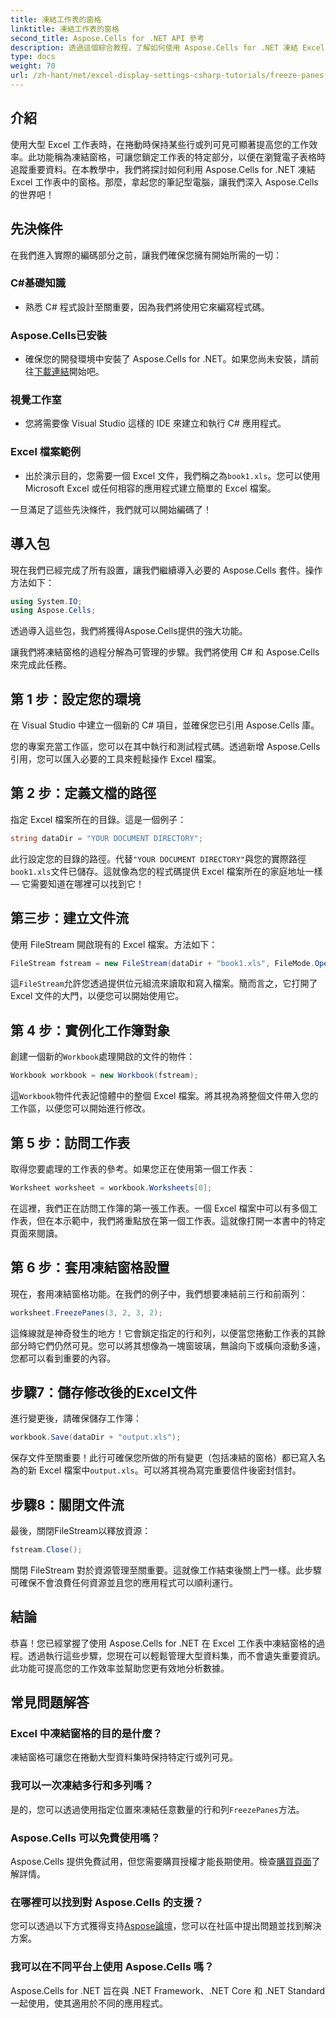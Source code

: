 ```yaml
---
title: 凍結工作表的窗格
linktitle: 凍結工作表的窗格
second_title: Aspose.Cells for .NET API 參考
description: 透過這個綜合教程，了解如何使用 Aspose.Cells for .NET 凍結 Excel 中的窗格，其中包含逐步說明和基本技巧。
type: docs
weight: 70
url: /zh-hant/net/excel-display-settings-csharp-tutorials/freeze-panes-of-worksheet/
---
```

## 介紹

使用大型 Excel 工作表時，在捲動時保持某些行或列可見可顯著提高您的工作效率。此功能稱為凍結窗格，可讓您鎖定工作表的特定部分，以便在瀏覽電子表格時追蹤重要資料。在本教學中，我們將探討如何利用 Aspose.Cells for .NET 凍結 Excel 工作表中的窗格。那麼，拿起您的筆記型電腦，讓我們深入 Aspose.Cells 的世界吧！

## 先決條件

在我們進入實際的編碼部分之前，讓我們確保您擁有開始所需的一切：

### C#基礎知識
- 熟悉 C# 程式設計至關重要，因為我們將使用它來編寫程式碼。

### Aspose.Cells已安裝
- 確保您的開發環境中安裝了 Aspose.Cells for .NET。如果您尚未安裝，請前往[下載連結](https://releases.aspose.com/cells/net/)開始吧。

### 視覺工作室
- 您將需要像 Visual Studio 這樣的 IDE 來建立和執行 C# 應用程式。

### Excel 檔案範例
- 出於演示目的，您需要一個 Excel 文件，我們稱之為`book1.xls`。您可以使用 Microsoft Excel 或任何相容的應用程式建立簡單的 Excel 檔案。

一旦滿足了這些先決條件，我們就可以開始編碼了！

## 導入包

現在我們已經完成了所有設置，讓我們繼續導入必要的 Aspose.Cells 套件。操作方法如下：

```csharp
using System.IO;
using Aspose.Cells;
```

透過導入這些包，我們將獲得Aspose.Cells提供的強大功能。

讓我們將凍結窗格的過程分解為可管理的步驟。我們將使用 C# 和 Aspose.Cells 來完成此任務。

## 第 1 步：設定您的環境

在 Visual Studio 中建立一個新的 C# 項目，並確保您已引用 Aspose.Cells 庫。

您的專案充當工作區，您可以在其中執行和測試程式碼。透過新增 Aspose.Cells 引用，您可以匯入必要的工具來輕鬆操作 Excel 檔案。

## 第 2 步：定義文檔的路徑

指定 Excel 檔案所在的目錄。這是一個例子：

```csharp
string dataDir = "YOUR DOCUMENT DIRECTORY";
```

此行設定您的目錄的路徑。代替`"YOUR DOCUMENT DIRECTORY"`與您的實際路徑`book1.xls`文件已儲存。這就像為您的程式碼提供 Excel 檔案所在的家庭地址一樣 — 它需要知道在哪裡可以找到它！

## 第三步：建立文件流

使用 FileStream 開啟現有的 Excel 檔案。方法如下：

```csharp
FileStream fstream = new FileStream(dataDir + "book1.xls", FileMode.Open);
```

這`FileStream`允許您透過提供位元組流來讀取和寫入檔案。簡而言之，它打開了 Excel 文件的大門，以便您可以開始使用它。

## 第 4 步：實例化工作簿對象

創建一個新的`Workbook`處理開啟的文件的物件：

```csharp
Workbook workbook = new Workbook(fstream);
```

這`Workbook`物件代表記憶體中的整個 Excel 檔案。將其視為將整個文件帶入您的工作區，以便您可以開始進行修改。

## 第 5 步：訪問工作表

取得您要處理的工作表的參考。如果您正在使用第一個工作表：

```csharp
Worksheet worksheet = workbook.Worksheets[0];
```

在這裡，我們正在訪問工作簿的第一張工作表。一個 Excel 檔案中可以有多個工作表，但在本示範中，我們將重點放在第一個工作表。這就像打開一本書中的特定頁面來閱讀。

## 第 6 步：套用凍結窗格設置

現在，套用凍結窗格功能。在我們的例子中，我們想要凍結前三行和前兩列：

```csharp
worksheet.FreezePanes(3, 2, 3, 2);
```

這條線就是神奇發生的地方！它會鎖定指定的行和列，以便當您捲動工作表的其餘部分時它們仍然可見。您可以將其想像為一塊窗玻璃，無論向下或橫向滾動多遠，您都可以看到重要的內容。

## 步驟7：儲存修改後的Excel文件

進行變更後，請確保儲存工作簿：

```csharp
workbook.Save(dataDir + "output.xls");
```

保存文件至關重要！此行可確保您所做的所有變更（包括凍結的窗格）都已寫入名為的新 Excel 檔案中`output.xls`。可以將其視為寫完重要信件後密封信封。

## 步驟8：關閉文件流

最後，關閉FileStream以釋放資源：

```csharp
fstream.Close();
```

關閉 FileStream 對於資源管理至關重要。這就像工作結束後關上門一樣。此步驟可確保不會浪費任何資源並且您的應用程式可以順利運行。

## 結論

恭喜！您已經掌握了使用 Aspose.Cells for .NET 在 Excel 工作表中凍結窗格的過程。透過執行這些步驟，您現在可以輕鬆管理大型資料集，而不會遺失重要資訊。此功能可提高您的工作效率並幫助您更有效地分析數據。

## 常見問題解答

### Excel 中凍結窗格的目的是什麼？
凍結窗格可讓您在捲動大型資料集時保持特定行或列可見。

### 我可以一次凍結多行和多列嗎？
是的，您可以透過使用指定位置來凍結任意數量的行和列`FreezePanes`方法。

### Aspose.Cells 可以免費使用嗎？
Aspose.Cells 提供免費試用，但您需要購買授權才能長期使用。檢查[購買頁面](https://purchase.aspose.com/buy)了解詳情。

### 在哪裡可以找到對 Aspose.Cells 的支援？
您可以透過以下方式獲得支持[Aspose論壇](https://forum.aspose.com/c/cells/9)，您可以在社區中提出問題並找到解決方案。

### 我可以在不同平台上使用 Aspose.Cells 嗎？
Aspose.Cells for .NET 旨在與 .NET Framework、.NET Core 和 .NET Standard 一起使用，使其適用於不同的應用程式。